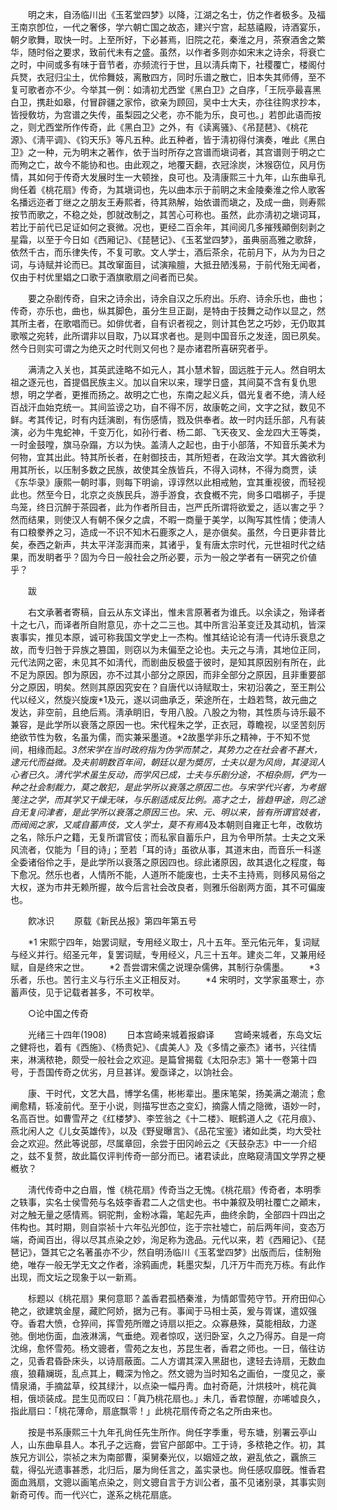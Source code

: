 <!-- { "loadSidebar": true } -->
　　明之末，自汤临川出《玉茗堂四梦》以降，江湖之名士，仿之作者极多。及福王南京卽位，一代之奢侈，学六朝亡国之故态，建兴宁宫，起慈禧殿，诗酒宴乐，朝夕歌舞，取快一时。上至所好，下必甚焉，旧院之花，秦淮之月，茶寮酒舍之繁华，随时俗之要求，致前代未有之盛。虽然，以作者多则亦如宋末之诗余，将衰亡之时，中间或多有味于音节者，亦频流行于世，且以淸兵南下，社稷覆亡，楼阁付兵燹，衣冠归尘土，优伶舞妓，离散四方，同时乐谱之散亡，旧本失其师傅，至不复可歌者亦不少。今举其一例：如淸初尤西堂《黑白卫》之自序，「王阮亭最喜黑白卫，携赴如皋，付冒辟疆之家伶，欲亲为顾回，吴中士大夫，亦往往购求抄本，皆授敎坊，为宫谱之失传，虽梨园之父老，亦不能为乐，良可也。」若卽此语而按之，则尤西堂所作传奇，此《黑白卫》之外，有《读离骚》、《吊琵琶》、《桃花源》、《淸平调》、《钧天乐》等凡五种。此五种者，皆于淸初得付演奏，唯此《黑白卫》之一种，元为明末之著作，依于当时所存之宫谱而塡词者，其宫谱则于明之亡而殉之亡，故今不能协和也。由此观之，地覆天翻，衣冠涂炭，沐猴窃位，风月伤情，其如何于传奇大发展时生一大顿挫，良可也。及淸康熙三十九年，山东曲阜孔尙任着《桃花扇》传奇，为其塡词也，先以曲本示于前眀之末金陵秦淮之伶人歌客名播远迩者丁继之之朋友王寿熙者，待其熟解，始依谱而塡之，及成一曲，则寿熙按节而歌之，不稳之处，卽就改制之，其苦心可称也。虽然，此亦淸初之塡词耳，若比于前代已足证如何之衰微。况也，更经二百余年，其间阅几多摧残顚倒刻剥之星霜，以至于今日如《西厢记》、《琵琶记》、《玉茗堂四梦》，虽典丽高雅之歌辞，依然千古，而乐律失传，不复可歌。文人学士，酒后茶余，花前月下，从为为日之词，与诗赋并论而已。其改窜面目，试演羭膻，大抵丑陋浅易，于前代殆无闻者，仅由于村优里娼之口歌于酒旗歌扇之间者而已矣。 

　　要之杂剧传奇，自宋之诗余出，诗余自汉之乐府出。乐府、诗余乐也，曲也；传奇，亦乐也，曲也，纵其脚色，虽分生旦正副，是特由于技舞之动作以显之，然其所主者，在歌唱而已。如俳优者，自有识者视之，则计其色艺之巧妙，无仍取其歌喉之宛转，此所谓非以目取，乃以耳求者也。是则中国音乐之发逹，固已夙矣。然今日则实可谓之为绝灭之时代则又何也？是亦诸君所喜硏究者乎。 

　　满淸之入关也，其英武逹略不如元人，其小慧术智，固远胜于元人。然自明太祖之逐元也，首提倡民族主义。加以自宋以来，理学日盛，其间莫不含有复仇思想，明之学者，更推而扬之。故明之亡也，东南之起义兵，倡光复者不绝，淸人经百战汗血始克统一。其间监谤之功，自不得不厉，故康乾之间，文字之狱，数见不鲜。考其传记，时有内廷演剧，有伤感情，戮及供奉者。故一时内廷乐部，凡有装演，必为牛鬼蛇神，千变万化，如孙行者、杨二郞、飞天夜叉、金龙四大王等类，一时金鼓嘡，旗马杂蹋，方以为快。盖淸人之起也，由于小部落，不知音乐美术为何物，宜其出此。特其所长者，在射御技击，其所短者，在政治文学。其大酋欲利用其所长，以压制多数之民族，故使其全族皆兵，不得入词林，不得为商贾，读《东华录》康熙一朝时事，则每下明谕，谆谆然以此相戒勉，宜其重视彼，而轻视此也。然至今日，北京之炎族民兵，游手游食，衣食槪不完，尙多口唱梆子，手提鸟笼，终日沉醉于茶园者，此为作者所目击，岂严氏所谓将欲爱之，适以害之乎？然而结果，则使汉人有朝不保夕之虞，不暇一商量于美学，以陶写其性情；使淸人有口粮豢养之习，造成一不识不知木石鹿豕之人，是亦傎矣。虽然，今日更非昔比矣，泰西之新声，共太平洋澎湃而来，其诸乎，复有唐太宗时代，元世祖时代之结果，而发眀者乎？固为今日一般社会之所必要，示为一般之学者有一硏究之价値乎？ 

　　跋 

　　右文承著者寄稿，自云从东文译出，惟未言原著者为谁氏。以余读之，殆译者十之七八，而译者所自附意见，亦十之二三也。其中所言沿革变迁及其动机，皆深衷事实，推见本原，诚可称我国文学史上一杰构。惟其结论论有淸一代诗乐衰息之故，而专归咎于异族之篡国，则窃以为未偏至之论也。夫元之与淸，其地位正同，元代法网之密，未见其不如淸代，而剧曲反极盛于彼时，是知其原因别有所在，此不足为原因。卽为原因，亦不过其小部分之原因，而非全部分之原因，且非重要部分之原因，明矣。然则其原因究安在？自唐代以诗赋取士，宋初沿袭之，至王荆公代以经义，然旋兴旋废*1及元，遂以词曲承乏，荣途所在，士趋若骛，故元曲之发达，非空前，且绝后焉。淸承眀旧，专用八股。八股之为物，其性质与诗乐最不兼容，是此学所以衰落之原因一也。宋代程朱之学，正衣冠，尊瞻视，以坚苦刻厉绝欲节性为敎，名虽为儒，而实兼采墨道。*2故墨学非乐之精神，于不知不觉间，相缘而起。*3然宋学在当时政府指为伪学而禁之，其势力之在社会者不甚大，逮元代而益微。及夫前眀数百年间，朝廷以是为奬厉，士夫以是为风尙，其浸润人心者已久。淸代学术虽生反动，而学风已成，士夫与乐剧分途，不相杂厕，俨为一种之社会制裁力，莫之敢犯，是此学所以衰落之原因二也。与宋学代兴者，为考据笺注之学，而其学又干燥无味，与乐剧适成反比例。高才之士，皆趋甲途，则乙途自无复问津者，是此学所以衰落之原因三也。宋、元、明以来，皆有所谓官妓者，而阀阅之家，又咸自蓄声伎，文人学士，莫不有焉*4及本朝则自雍正七年，改敎坊之名，除乐户之籍，无复所谓官伎；而私家自蓄乐户，且为令甲所禁。士夫之文釆风流者，仅能为「目的诗」；至若「耳的诗」虽欲从事，其道末由，而音乐一科遂全委诸俗伶之手，是此学所以衰落之原因四也。综此诸原因，故其退化之程度，每下愈况。然乐也者，人情所不能，人道所不能废也，士夫不主持焉，则移风易俗之大权，遂为市井无赖所握，故今后言社会改良者，则雅乐俗剧两方面，其不可偏废也。 

　　飮冰识 
　　原载《新民丛报》第四年第五号 

　　*1 宋熙宁四年，始罢词赋，专用经义取士，凡十五年。至元佑元年，复词赋与经义并行。绍圣元年，复罢词赋，专用经义，凡三十五年。建炎二年，又兼用经赋，自是终宋之世。 
　　*2 吾尝谓宋儒之说理杂儒佛，其制行杂儒墨。 
　　*3 乐者，乐也。苦行主义与行乐主义正相反对。 
　　*4 宋明时，文学家虽寒士，亦蓄声伎，见于记载者甚多，不可枚举。 

　　○论中国之传奇 

　　光绪三十四年(1908) 
　　日本宫崎来城着报癖译 
　　宫崎来城者，东岛文坛之健将也，着有《西施》、《杨贵妃》、《虞美人》及《多情之豪杰》诸书，兴往情来，淋漓秾艳，颇受一般社会之欢迎。是篇曾揭载《太阳杂志》第十一卷第十四号，于吾国传奇之优劣，月旦甚详。爰亟译之，以饷社会。 

　　康、干时代，文艺大昌，博学名儒，彬彬辈出。墨床笔架，扬美满之潮流；愈阐愈精，轹凌前代。至于小说，则描写世态之变幻，摘露人情之隐微，语妙一时，名高百世。如曹雪芹之《红楼梦》、李笠翁之《十二楼》、眠鹤道人之《花月痕》、燕北闲人之《儿女英雄传》，以及《野叟曝言》、《品花宝鉴》诸如此类，均大受社会之欢迎。然此等说部，尽属章回，余尝于田冈岭云之《天鼓杂志》中一一介绍之，兹不复赘，故此篇仅评判传奇一部分而已。诸君读此，庶略窥淸国文学界之梗槪欤？ 

　　淸代传奇中之白眉，惟《桃花扇》传奇当之无愧。《桃花扇》传奇者，本明季之轶事，实名士侯雪苑与名妓李香君二人之信史也。书中兼叙及明社覆亡之顚末，对之触无量之感情焉。铜驼荆，金粉冰霜，笔起先声，曲终余韵，全部四十四出之伟构也。其时期，则自崇祯十六年弘光卽位，迄于宗社墟亡，前后两年间，变态万端，奇闻百出，得以尽其点染之妙，洵足称为逸品。元代以来，若《西厢记》、《琵琶记》，曁其它之名著虽亦不少，然自明汤临川《玉茗堂四梦》出版而后，佳制殆绝，唯存一般无学无文之作者，涂鸦画虎，耗墨灾梨，几汗万牛而充万栋。有此作出现，而文坛之现象于以一新焉。 

　　标题以《桃花扇》果何意耶？盖香君孤栖秦淮，为情郞雪苑守节。开府田仰心艳之，欲建筑金屋，藏贮阿娇，据为己有。事闻于马相士英，爰与胥谋，遣奴强夺。香君大愤，仓猝间，挥雪苑所赠之诗扇以拒之。众寡悬殊，莫能相敌，力遂弛。倒地伤面，血液淋漓，气垂绝。观者惊叹，送归卧室，久之乃得苏。自是一疴沈绵，愈怀雪苑。杨文骢者，雪苑之友也，苏昆生者，香君之师也。一日，偕往访之，见香君昏卧床头，以诗扇蔽面。二人方谓其深入黑甜也，逮轻去诗扇，无数血痕，狼藉斓斑，乱点其上，輙深为怜之。然文骢为当时知名之画伯，一度见之，豪情泉涌，手摘盆草，绞其绿汁，以点染一幅丹靑。血衬奇葩，汁烘枝叶，桃花眞相，俄顷装成。昆生见而叹曰：「眞乃桃花扇也。」未几，香君惊醒，亦唏嘘良久，指此扇曰：「桃花薄命，扇底飘零！」此桃花扇传奇之名之所由来也。 

　　按是书系康熙三十九年孔尙任先生所作。尙任字季重，号东塘，别署云亭山人，山东曲阜县人。本孔子之远裔，尝官户部郞中。工于诗，多秾艳之作。初，其族兄方训公，崇祯之末为南部曹，渠舅秦光仪，以姻娅之故，避乱依之，覊旅三载，得弘光遗事甚悉，北归后，屡为尙任言之，盖实录也。尙任感叹靡旣。惟香君面血溅扇，文骢以画笔点染之，则文骢自言于方训公者，虽不见诸别录，其事实则新奇可传。而一代兴亡，遂系之桃花扇底。 

